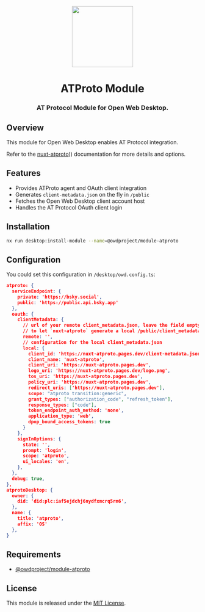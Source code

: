 <p align="center">
  <img width="160" height="160" src="https://avatars.githubusercontent.com/u/201536780?s=160&v=4" />
</p>
<h1 align="center">ATProto Module</h1>
<h3 align="center">
  AT Protocol Module for Open Web Desktop.
</h3>

## Overview

This module for Open Web Desktop enables AT Protocol integration.

Refer to the [nuxt-atproto](https://www.npmjs.com/package/nuxt-atproto))) documentation for more details and options.

## Features
- Provides ATProto agent and OAuth client integration
- Generates `client-metadata.json` on the fly in `/public`
- Fetches the Open Web Desktop client account host
- Handles the AT Protocol OAuth client login

## Installation

```bash
nx run desktop:install-module --name=@owdproject/module-atproto
```

## Configuration

You could set this configuration in `/desktop/owd.config.ts`:

```json
atproto: {
  serviceEndpoint: {
    private: 'https://bsky.social',
    public: 'https://public.api.bsky.app'
  },
  oauth: {
    clientMetadata: {
      // url of your remote client_metadata.json, leave the field empty
      // to let `nuxt-atproto` generate a local /public/client_metadata.json
      remote: '',
      // configuration for the local client_metadata.json
      local: {
        client_id: 'https://nuxt-atproto.pages.dev/client-metadata.json',
        client_name: 'nuxt-atproto',
        client_uri: 'https://nuxt-atproto.pages.dev',
        logo_uri: 'https://nuxt-atproto.pages.dev/logo.png',
        tos_uri: 'https://nuxt-atproto.pages.dev',
        policy_uri: 'https://nuxt-atproto.pages.dev',
        redirect_uris: ['https://nuxt-atproto.pages.dev'],
        scope: "atproto transition:generic",
        grant_types: ["authorization_code", "refresh_token"],
        response_types: ["code"],
        token_endpoint_auth_method: 'none',
        application_type: 'web',
        dpop_bound_access_tokens: true
      }
    },
    signInOptions: {
      state: '',
      prompt: 'login',
      scope: 'atproto',
      ui_locales: 'en',
    },
  },
  debug: true,
},
atprotoDesktop: {
  owner: {
    did: 'did:plc:iaf5ejdchj6nydfxmcrq5rm6',
  },
  name: {
    title: 'atproto',
    affix: 'OS'
  },
}
```

## Requirements

- [@owdproject/module-atproto](https://github.com/atproto-os/module-atproto)

## License

This module is released under the [MIT License](LICENSE).


